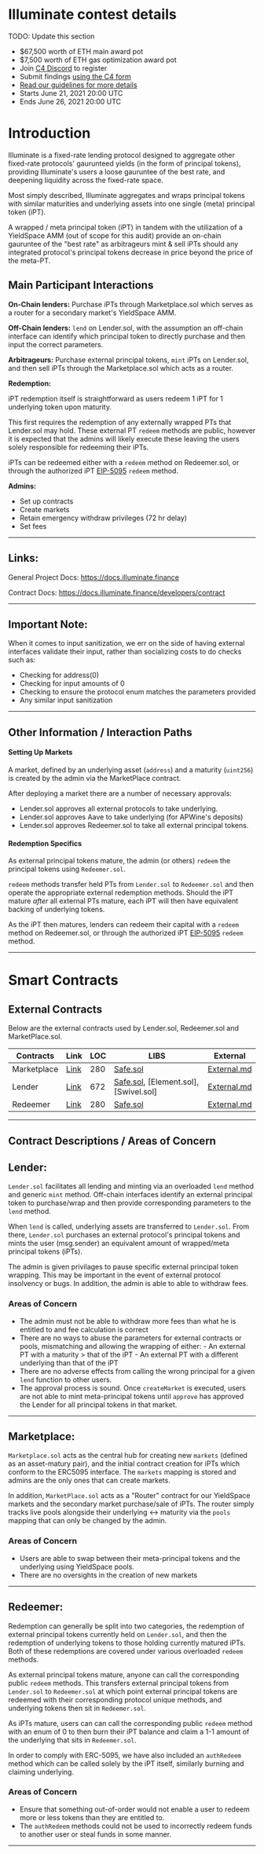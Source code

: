 # Illuminate contest details
TODO: Update this section
- $67,500 worth of ETH main award pot
- $7,500 worth of ETH gas optimization award pot
- Join [C4 Discord](https://discord.gg/EY5dvm3evD) to register
- Submit findings [using the C4 form](https://code423n4.com/2021-09-swivel-contest/submit)
- [Read our guidelines for more details](https://docs.code4rena.com/roles/wardens)
- Starts June 21, 2021 20:00 UTC
- Ends June 26, 2021 20:00 UTC

# Introduction
Illuminate is a fixed-rate lending protocol designed to aggregate other fixed-rate protocols' gaurunteed yields (in the form of principal tokens), providing Illuminate's users a loose gauruntee of the best rate, and deepening liquidity across the fixed-rate space.

Most simply described, Illuminate aggregates and wraps principal tokens with similar maturities and underlying assets into one single (meta) principal token (iPT).

A wrapped / meta principal token (iPT) in tandem with the utilization of a YieldSpace AMM (out of scope for this audit) provide an on-chain gauruntee of the "best rate" as arbitrageurs mint & sell iPTs should any integrated protocol's principal tokens decrease in price beyond the price of the meta-PT.

## Main Participant Interactions

**On-Chain lenders:** Purchase iPTs through Marketplace.sol which serves as a router for a secondary market's YieldSpace AMM.

**Off-Chain lenders:** `lend` on Lender.sol, with the assumption an off-chain interface can identify which principal token to directly purchase and then input the correct parameters.

**Arbitrageurs:** Purchase external principal tokens, `mint` iPTs on Lender.sol, and then sell iPTs through the Marketplace.sol which acts as a router.

**Redemption:** 

iPT redemption itself is straightforward as users redeem 1 iPT for 1 underlying token upon maturity.

This first requires the redemption of any externally wrapped PTs that Lender.sol may hold. These external PT `redeem` methods are public, however it is expected that the admins will likely execute these leaving the users solely responsible for redeeming their iPTs.

iPTs can be redeemed either with a `redeem` method on Redeemer.sol, or through the authorized iPT [EIP-5095](https://github.com/ethereum/EIPs/pull/5095) `redeem` method.

**Admins:**
- Set up contracts
- Create markets
- Retain emergency withdraw privileges (72 hr delay)
- Set fees

-----------------------------------

## Links:

General Project Docs: https://docs.illuminate.finance

Contract Docs: https://docs.illuminate.finance/developers/contract 

-----------------------------------

## Important Note:

When it comes to input sanitization, we err on the side of having external interfaces validate their input, rather than socializing costs to do checks such as:
- Checking for address(0)
- Checking for input amounts of 0
- Checking to ensure the protocol enum matches the parameters provided
- Any similar input sanitization

-----------------------------------

## Other Information / Interaction Paths 

#### Setting Up Markets
A market, defined by an underlying asset (`address`) and a maturity (`uint256`) is created by the admin via the MarketPlace contract. 

After deploying a market there are a number of necessary approvals:
- Lender.sol approves all external protocols to take underlying.
- Lender.sol approves Aave to take underlying (for APWine's deposits)
- Lender.sol approves Redeemer.sol to take all external principal tokens.

#### Redemption Specifics
As external principal tokens mature, the admin (or others) `redeem` the principal tokens using `Redeemer.sol`.

`redeem` methods transfer held PTs from `Lender.sol` to `Redeemer.sol` and then operate the appropriate external redemption methods. Should the iPT mature _after_ all external PTs mature, each iPT will then have equivalent backing of underlying tokens.

As the iPT then matures, lenders can redeem their capital with a `redeem` method on Redeemer.sol, or through the authorized iPT [EIP-5095](https://github.com/ethereum/EIPs/pull/5095) `redeem` method.

-----------------------------------

# Smart Contracts 

## External Contracts

Below are the external contracts used by Lender.sol, Redeemer.sol and MarketPlace.sol.

| **Contracts**    | **Link** | **LOC** | **LIBS** | **External** |
|--------------|------|------|------|------|
| Marketplace |[Link](https://github.com/Swivel-Finance/gost/blob/v2/test/swivel/Swivel.sol)| 280 | [Safe.sol](https://github.com/Swivel-Finance/gost/blob/v2/test/swivel/Abstracts.sol) | [External.md]([https://github.com/compound-finance/compound-protocol/blob/master/contracts/CToken.sol](https://github.com/code-423n4/2022-06-illuminate/blob/main/external.md)) |
| Lender |[Link](https://github.com/Swivel-Finance/gost/blob/v2/test/marketplace/MarketPlace.sol)| 672 | [Safe.sol](https://github.com/Swivel-Finance/gost/blob/v2/test/marketplace/Abstracts.sol), [Element.sol], [Swivel.sol] | [External.md](https://github.com/code-423n4/2022-06-illuminate/blob/main/external.md)
| Redeemer |[Link](https://github.com/Swivel-Finance/gost/blob/v2/test/vaulttracker/VaultTracker.sol)| 280 | [Safe.sol](https://github.com/Swivel-Finance/gost/blob/v2/test/vaulttracker/Abstracts.sol) | [External.md]([https://github.com/compound-finance/compound-protocol/blob/master/contracts/CToken.sol](https://github.com/code-423n4/2022-06-illuminate/blob/main/external.md)) |

-----------------------------------

## Contract Descriptions / Areas of Concern

## **Lender:**

`Lender.sol` facilitates all lending and minting via an overloaded `lend` method and generic `mint` method. Off-chain interfaces identify an external principal token to purchase/wrap and then provide corresponding parameters to the `lend` method. 

When `lend` is called, underlying assets are transferred to `Lender.sol`. From there, `Lender.sol` purchases an external protocol's principal tokens and mints the user (msg.sender) an equivalent amount of wrapped/meta principal tokens (iPTs).

The admin is given privilages to pause specific external principal token wrapping. This may be important in the event of external protocol insolvency or bugs. In addition, the admin is able to able to withdraw fees.

### Areas of Concern

- The admin must not be able to withdraw more fees than what he is entitled to and fee calculation is correct
- There are no ways to abuse the parameters for external contracts or pools, mismatching and allowing the wrapping of either:
        - An external PT with a maturity > that of the iPT
        - An external PT with a different underlying than that of the iPT
- There are no adverse effects from calling the wrong principal for a given `lend` function to other users.
- The approval process is sound. Once `createMarket` is executed, users are not able to mint meta-principal tokens until `approve` has approved the Lender for all principal tokens in that market.
-----------------------------------

## **Marketplace:**

`Marketplace.sol` acts as the central hub for creating new `markets` (defined as an asset-matury pair), and the initial contract creation for iPTs which conform to the ERC5095 interface. The `markets` mapping is stored and admins are the only ones that can create markets.

In addition, `MarketPlace.sol` acts as a "Router" contract for our YieldSpace markets and the secondary market purchase/sale of iPTs. The router simply tracks live pools alongside their underlying <-> maturity via the `pools` mapping that can only be changed by the admin.

### Areas of Concern

- Users are able to swap between their meta-principal tokens and the underlying using YieldSpace pools.
- There are no oversights in the creation of new markets

-----------------------------------

## **Redeemer:**

Redemption can generally be split into two categories, the redemption of external principal tokens currently held on `Lender.sol`, and then the redemption of underlying tokens to those holding currently matured iPTs. Both of these redemptions are covered under various overloaded `redeem` methods.

As external principal tokens mature, anyone can call the corresponding public `redeem` methods. This transfers external principal tokens from `Lender.sol` to `Redeemer.sol` at which point external principal tokens are redeemed with their corresponding protocol unique methods, and underlying tokens then sit in `Redeemer.sol`.

As iPTs mature, users can can call the corresponding public `redeem` method with an enum of 0 to then burn their iPT balance and claim a 1-1 amount of the underlying that sits in `Redeemer.sol`.

In order to comply with ERC-5095, we have also included an `authRedeem` method which can be called solely by the iPT itself, similarly burning and claiming underlying.

### Areas of Concern

- Ensure that something out-of-order would not enable a user to redeem more or less tokens than they are entitled to.
- The `authRedeem` methods could not be used to incorrectly redeem funds to another user or steal funds in some manner.
-----------------------------------
